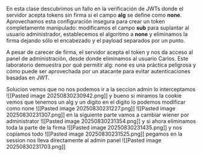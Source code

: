 En esta clase descubrimos un fallo en la verificación de JWTs donde el servidor acepta tokens sin firma si el campo **alg** se define como **none**. Aprovechamos esta configuración insegura para crear un token completamente manipulado: modificamos el campo **sub** para suplantar al usuario administrador, establecemos el algoritmo a **none** y eliminamos la firma dejando sólo el encabezado y el payload separados por un punto.

A pesar de carecer de firma, el servidor acepta el token y nos da acceso al panel de administración, desde donde eliminamos al usuario Carlos. Este laboratorio demuestra por qué permitir alg: none es una práctica peligrosa y cómo puede ser aprovechada por un atacante para evitar autenticaciones basadas en JWT.

Solucion
vemos que no nos podemos ir a la seccion admin lo interceptamos
![[Pasted image 20250830230942.png]]
y bueno si miramos la cookie vemos que tenemos un alg y un digito en el digito lo podemos modificar como none
![[Pasted image 20250830231227.png]]
![[Pasted image 20250830231307.png]]
en la siguiente parte vamos a cambiar wiener por administrator
![[Pasted image 20250830231354.png]]
y si ahora eliminamos toda la parte de la firma
![[Pasted image 20250830231435.png]]
y nos copiamos todo ![[Pasted image 20250830231525.png]]
pegamos en la session nos lleva directamente al admin panel
![[Pasted image 20250830231703.png]]
